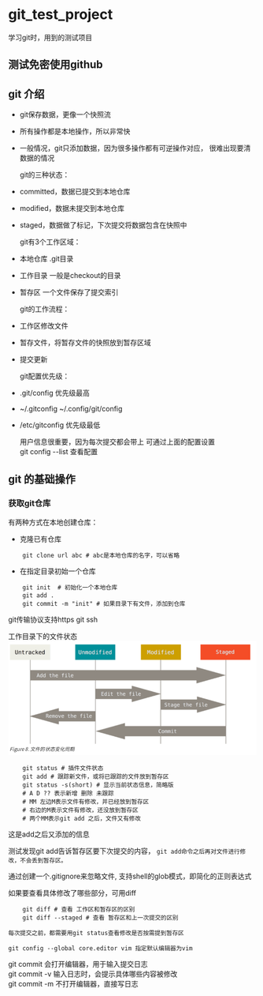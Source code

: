 # git_test_project
学习git时，用到的测试项目

## 测试免密使用github

## git 介绍

- git保存数据，更像一个快照流
- 所有操作都是本地操作，所以非常快
- 一般情况，git只添加数据，因为很多操作都有可逆操作对应，
很难出现要清数据的情况


  git的三种状态：
- committed，数据已提交到本地仓库
- modified，数据未提交到本地仓库
- staged，数据做了标记，下次提交将数据包含在快照中


  git有3个工作区域：
- 本地仓库 .git目录
- 工作目录 一般是checkout的目录
- 暂存区 一个文件保存了提交索引


  git的工作流程：
- 工作区修改文件
- 暂存文件，将暂存文件的快照放到暂存区域
- 提交更新

  git配置优先级：
- .git/config  优先级最高
- ~/.gitconfig ~/.config/git/config 
- /etc/gitconfig 优先级最低

  用户信息很重要，因为每次提交都会带上
可通过上面的配置设置  
  git config --list 查看配置

## git 的基础操作

### 获取git仓库
  有两种方式在本地创建仓库：
- 克隆已有仓库
```shell
    git clone url abc # abc是本地仓库的名字，可以省略
```
- 在指定目录初始一个仓库
```shell
    git init  # 初始化一个本地仓库
    git add .
    git commit -m "init" # 如果目录下有文件，添加到仓库
```

  git传输协议支持https git ssh

  工作目录下的文件状态
![文件的4中状态转换](pic/file_state.png)
```
    git status # 插件文件状态
    git add # 跟踪新文件，或将已跟踪的文件放到暂存区
    git status -s(short) # 显示当前状态信息，简略版
    # A D ?? 表示新增 删除 未跟踪
    # MM 左边M表示文件有修改，并已经放到暂存区
    # 右边的M表示文件有修改，还没放到暂存区
    # 两个MM表示git add 之后，文件又有修改
```
  这是add之后又添加的信息

  测试发现git add告诉暂存区要下次提交的内容，
`git add命令之后再对文件进行修改，不会丢到暂存区。`

  通过创建一个.gitignore来忽略文件,
支持shell的glob模式，即简化的正则表达式

  如果要查看具体修改了哪些部分，可用diff
```
    git diff # 查看 工作区和暂存区的区别
    git diff --staged # 查看 暂存区和上一次提交的区别
```

  `每次提交之前，都需要用git status查看修改是否按需提到暂存区`

  `git config --global core.editor vim 指定默认编辑器为vim`

  git commit 会打开编辑器，用于输入提交日志  
  git commit -v 输入日志时，会提示具体哪些内容被修改  
  git commit -m 不打开编辑器，直接写日志


